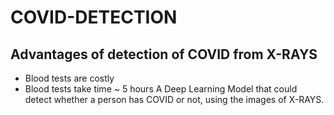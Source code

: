 # COVID-DETECTION

## Advantages of detection of COVID from X-RAYS
- Blood tests are costly
- Blood tests take time ~ 5 hours
A Deep Learning Model that could detect whether a person has COVID or not, using the images of X-RAYS.
